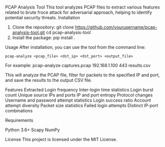 PCAP Analysis Tool
This tool analyzes PCAP files to extract various features related to brute froce attack for adversarial approach, helping to identify potential security threats.
Installation

1. Clone the repository:
	git clone https://github.com/yourusername/pcap-analysis-tool.git
	cd pcap-analysis-tool
2. Install the package:
	pip install .


Usage
After installation, you can use the tool from the command line:

	pcap-analyze <pcap_file> <dst_ip> <dst_port> <output_file>

For example:
	pcap-analyze captures.pcap 192.168.1.100 443 results.csv

This will analyze the PCAP file, filter for packets to the specified IP and port, and save the results to the output CSV file.


Features Extracted
Login frequency
Inter-login time statistics
Login burst count
Unique source IPs and ports
IP and port entropy
Protocol changes
Username and password attempt statistics
Login success ratio
Account attempt diversity
Packet size statistics
Failed login attempts
Distinct IP-port combinations

Requirements

Python 3.6+
Scapy
NumPy

License
This project is licensed under the MIT License.